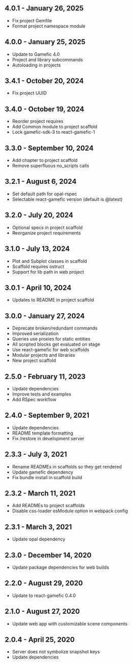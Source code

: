 ## 4.0.1 - January 26, 2025
- Fix project Gemfile
- Format project namespace module

## 4.0.0 - January 25, 2025
- Update to Gamefic 4.0
- Project and library subcommands
- Autoloading in projects

## 3.4.1 - October 20, 2024
- Fix project UUID

## 3.4.0 - October 19, 2024
- Reorder project requires
- Add Common module to project scaffold
- Lock gamefic-sdk-3 to react-gamefic-1

## 3.3.0 - September 10, 2024
- Add chapter to project scaffold
- Remove superfluous no_scripts calls

## 3.2.1 - August 6, 2024
- Set default path for opal-rspec
- Selectable react-gamefic version (default is @latest)

## 3.2.0 - July 20, 2024
- Optional specs in project scaffold
- Reorganize project requirements

## 3.1.0 - July 13, 2024
- Plot and Subplot classes in scaffold
- Scaffold requires ostruct
- Support for lib path in web project

## 3.0.1 - April 10, 2024
- Updates to README in project scaffold

## 3.0.0 - January 27, 2024
- Deprecate broken/redundant commands
- Improved serialization
- Queries use proxies for static entities
- All scripted blocks get evaluated on stage
- Use react-gamefic for web scaffolds
- Modular projects and libraries
- New project scaffold

## 2.5.0 - February 11, 2023
- Update dependencies
- Improve tests and examples
- Add RSpec workflow

## 2.4.0 - September 9, 2021
- Update dependencies
- README template formatting
- Fix /restore in development server

## 2.3.3 - July 3, 2021
- Rename READMEs in scaffolds so they get rendered
- Update gamefic dependency
- Fix bundle install in scaffold build

## 2.3.2 - March 11, 2021
- Add READMEs to project scaffolds
- Disable css-loader esModule option in webpack config

## 2.3.1 - March 3, 2021
- Update opal dependency

## 2.3.0 - December 14, 2020
- Update package dependencies for web builds

## 2.2.0 - August 29, 2020
- Update to react-gamefic 0.4.0

## 2.1.0 - August 27, 2020
- Update web app with customizable scene components

## 2.0.4 - April 25, 2020
- Server does not symbolize snapshot keys
- Update dependencies
